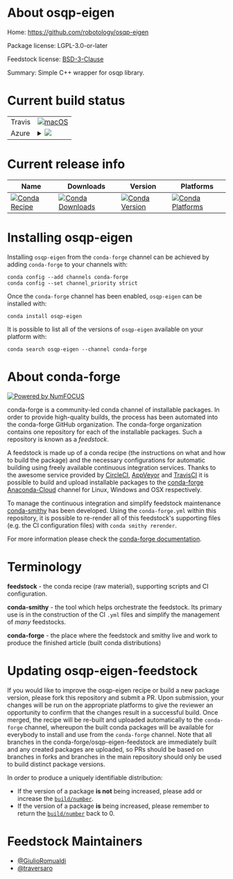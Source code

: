 About osqp-eigen
================

Home: https://github.com/robotology/osqp-eigen

Package license: LGPL-3.0-or-later

Feedstock license: [BSD-3-Clause](https://github.com/conda-forge/osqp-eigen-feedstock/blob/master/LICENSE.txt)

Summary: Simple C++ wrapper for osqp library.

Current build status
====================


<table><tr>
    <td>Travis</td>
    <td>
      <a href="https://travis-ci.com/conda-forge/osqp-eigen-feedstock">
        <img alt="macOS" src="https://img.shields.io/travis/com/conda-forge/osqp-eigen-feedstock/master.svg?label=macOS">
      </a>
    </td>
  </tr>
    
  <tr>
    <td>Azure</td>
    <td>
      <details>
        <summary>
          <a href="https://dev.azure.com/conda-forge/feedstock-builds/_build/latest?definitionId=13222&branchName=master">
            <img src="https://dev.azure.com/conda-forge/feedstock-builds/_apis/build/status/osqp-eigen-feedstock?branchName=master">
          </a>
        </summary>
        <table>
          <thead><tr><th>Variant</th><th>Status</th></tr></thead>
          <tbody><tr>
              <td>linux_64</td>
              <td>
                <a href="https://dev.azure.com/conda-forge/feedstock-builds/_build/latest?definitionId=13222&branchName=master">
                  <img src="https://dev.azure.com/conda-forge/feedstock-builds/_apis/build/status/osqp-eigen-feedstock?branchName=master&jobName=linux&configuration=linux_64_" alt="variant">
                </a>
              </td>
            </tr><tr>
              <td>linux_aarch64</td>
              <td>
                <a href="https://dev.azure.com/conda-forge/feedstock-builds/_build/latest?definitionId=13222&branchName=master">
                  <img src="https://dev.azure.com/conda-forge/feedstock-builds/_apis/build/status/osqp-eigen-feedstock?branchName=master&jobName=linux&configuration=linux_aarch64_" alt="variant">
                </a>
              </td>
            </tr><tr>
              <td>linux_ppc64le</td>
              <td>
                <a href="https://dev.azure.com/conda-forge/feedstock-builds/_build/latest?definitionId=13222&branchName=master">
                  <img src="https://dev.azure.com/conda-forge/feedstock-builds/_apis/build/status/osqp-eigen-feedstock?branchName=master&jobName=linux&configuration=linux_ppc64le_" alt="variant">
                </a>
              </td>
            </tr><tr>
              <td>osx_64</td>
              <td>
                <a href="https://dev.azure.com/conda-forge/feedstock-builds/_build/latest?definitionId=13222&branchName=master">
                  <img src="https://dev.azure.com/conda-forge/feedstock-builds/_apis/build/status/osqp-eigen-feedstock?branchName=master&jobName=osx&configuration=osx_64_" alt="variant">
                </a>
              </td>
            </tr><tr>
              <td>osx_arm64</td>
              <td>
                <a href="https://dev.azure.com/conda-forge/feedstock-builds/_build/latest?definitionId=13222&branchName=master">
                  <img src="https://dev.azure.com/conda-forge/feedstock-builds/_apis/build/status/osqp-eigen-feedstock?branchName=master&jobName=osx&configuration=osx_arm64_" alt="variant">
                </a>
              </td>
            </tr><tr>
              <td>win_64</td>
              <td>
                <a href="https://dev.azure.com/conda-forge/feedstock-builds/_build/latest?definitionId=13222&branchName=master">
                  <img src="https://dev.azure.com/conda-forge/feedstock-builds/_apis/build/status/osqp-eigen-feedstock?branchName=master&jobName=win&configuration=win_64_" alt="variant">
                </a>
              </td>
            </tr>
          </tbody>
        </table>
      </details>
    </td>
  </tr>
</table>

Current release info
====================

| Name | Downloads | Version | Platforms |
| --- | --- | --- | --- |
| [![Conda Recipe](https://img.shields.io/badge/recipe-osqp--eigen-green.svg)](https://anaconda.org/conda-forge/osqp-eigen) | [![Conda Downloads](https://img.shields.io/conda/dn/conda-forge/osqp-eigen.svg)](https://anaconda.org/conda-forge/osqp-eigen) | [![Conda Version](https://img.shields.io/conda/vn/conda-forge/osqp-eigen.svg)](https://anaconda.org/conda-forge/osqp-eigen) | [![Conda Platforms](https://img.shields.io/conda/pn/conda-forge/osqp-eigen.svg)](https://anaconda.org/conda-forge/osqp-eigen) |

Installing osqp-eigen
=====================

Installing `osqp-eigen` from the `conda-forge` channel can be achieved by adding `conda-forge` to your channels with:

```
conda config --add channels conda-forge
conda config --set channel_priority strict
```

Once the `conda-forge` channel has been enabled, `osqp-eigen` can be installed with:

```
conda install osqp-eigen
```

It is possible to list all of the versions of `osqp-eigen` available on your platform with:

```
conda search osqp-eigen --channel conda-forge
```


About conda-forge
=================

[![Powered by
NumFOCUS](https://img.shields.io/badge/powered%20by-NumFOCUS-orange.svg?style=flat&colorA=E1523D&colorB=007D8A)](https://numfocus.org)

conda-forge is a community-led conda channel of installable packages.
In order to provide high-quality builds, the process has been automated into the
conda-forge GitHub organization. The conda-forge organization contains one repository
for each of the installable packages. Such a repository is known as a *feedstock*.

A feedstock is made up of a conda recipe (the instructions on what and how to build
the package) and the necessary configurations for automatic building using freely
available continuous integration services. Thanks to the awesome service provided by
[CircleCI](https://circleci.com/), [AppVeyor](https://www.appveyor.com/)
and [TravisCI](https://travis-ci.com/) it is possible to build and upload installable
packages to the [conda-forge](https://anaconda.org/conda-forge)
[Anaconda-Cloud](https://anaconda.org/) channel for Linux, Windows and OSX respectively.

To manage the continuous integration and simplify feedstock maintenance
[conda-smithy](https://github.com/conda-forge/conda-smithy) has been developed.
Using the ``conda-forge.yml`` within this repository, it is possible to re-render all of
this feedstock's supporting files (e.g. the CI configuration files) with ``conda smithy rerender``.

For more information please check the [conda-forge documentation](https://conda-forge.org/docs/).

Terminology
===========

**feedstock** - the conda recipe (raw material), supporting scripts and CI configuration.

**conda-smithy** - the tool which helps orchestrate the feedstock.
                   Its primary use is in the construction of the CI ``.yml`` files
                   and simplify the management of *many* feedstocks.

**conda-forge** - the place where the feedstock and smithy live and work to
                  produce the finished article (built conda distributions)


Updating osqp-eigen-feedstock
=============================

If you would like to improve the osqp-eigen recipe or build a new
package version, please fork this repository and submit a PR. Upon submission,
your changes will be run on the appropriate platforms to give the reviewer an
opportunity to confirm that the changes result in a successful build. Once
merged, the recipe will be re-built and uploaded automatically to the
`conda-forge` channel, whereupon the built conda packages will be available for
everybody to install and use from the `conda-forge` channel.
Note that all branches in the conda-forge/osqp-eigen-feedstock are
immediately built and any created packages are uploaded, so PRs should be based
on branches in forks and branches in the main repository should only be used to
build distinct package versions.

In order to produce a uniquely identifiable distribution:
 * If the version of a package **is not** being increased, please add or increase
   the [``build/number``](https://docs.conda.io/projects/conda-build/en/latest/resources/define-metadata.html#build-number-and-string).
 * If the version of a package **is** being increased, please remember to return
   the [``build/number``](https://docs.conda.io/projects/conda-build/en/latest/resources/define-metadata.html#build-number-and-string)
   back to 0.

Feedstock Maintainers
=====================

* [@GiulioRomualdi](https://github.com/GiulioRomualdi/)
* [@traversaro](https://github.com/traversaro/)


